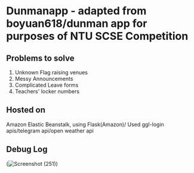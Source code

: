 # Dunmanapp - adapted from boyuan618/dunman app for purposes of NTU SCSE Competition

## Problems to solve
1. Unknown Flag raising venues
2. Messy Announcements
3. Complicated Leave forms
4. Teachers' locker numbers


## Hosted on
Amazon Elastic Beanstalk, using Flask(Amazon)/ Used ggl-login apis/telegram api/open weather api
## Debug Log

(![Screenshot (251)](https://user-images.githubusercontent.com/47784720/72682346-fbe2aa80-3b06-11ea-8ac7-81c7b134678f.png))
